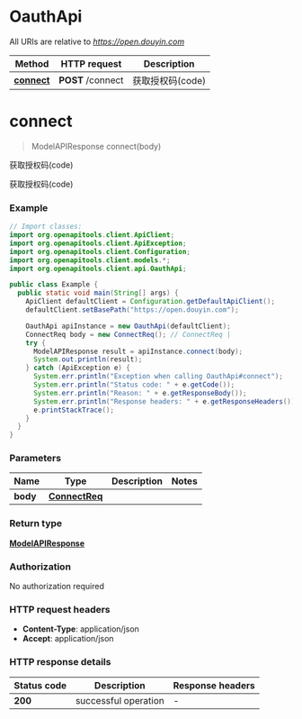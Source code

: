 # OauthApi

All URIs are relative to *https://open.douyin.com*

Method | HTTP request | Description
------------- | ------------- | -------------
[**connect**](OauthApi.md#connect) | **POST** /connect | 获取授权码(code)


<a name="connect"></a>
# **connect**
> ModelAPIResponse connect(body)

获取授权码(code)

获取授权码(code)

### Example
```java
// Import classes:
import org.openapitools.client.ApiClient;
import org.openapitools.client.ApiException;
import org.openapitools.client.Configuration;
import org.openapitools.client.models.*;
import org.openapitools.client.api.OauthApi;

public class Example {
  public static void main(String[] args) {
    ApiClient defaultClient = Configuration.getDefaultApiClient();
    defaultClient.setBasePath("https://open.douyin.com");

    OauthApi apiInstance = new OauthApi(defaultClient);
    ConnectReq body = new ConnectReq(); // ConnectReq | 
    try {
      ModelAPIResponse result = apiInstance.connect(body);
      System.out.println(result);
    } catch (ApiException e) {
      System.err.println("Exception when calling OauthApi#connect");
      System.err.println("Status code: " + e.getCode());
      System.err.println("Reason: " + e.getResponseBody());
      System.err.println("Response headers: " + e.getResponseHeaders());
      e.printStackTrace();
    }
  }
}
```

### Parameters

Name | Type | Description  | Notes
------------- | ------------- | ------------- | -------------
 **body** | [**ConnectReq**](ConnectReq.md)|  |

### Return type

[**ModelAPIResponse**](ModelAPIResponse.md)

### Authorization

No authorization required

### HTTP request headers

 - **Content-Type**: application/json
 - **Accept**: application/json

### HTTP response details
| Status code | Description | Response headers |
|-------------|-------------|------------------|
**200** | successful operation |  -  |

